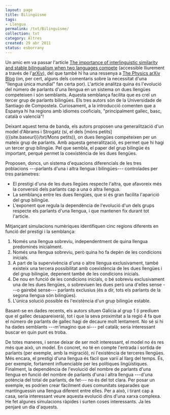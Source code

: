 ```yaml
---
layout: page
title: Bilingüisme
tags:
- Llengua
permalink: /txt/Bilinguisme/
collection: txt
category: Altres
created: 29 abr 2011
status: esborrany
---
```


Un amic em va passar l'article [The importance of interlinguistic similarity
and stable bilingualism when two languages
compete](http://dx.doi.org/10.1088/1367-2630/13/3/033007) (accessible lliurement
 a través de l'[arXiv](http://arxiv.org/abs/1006.2737)), del que també hi ha una
 ressenya a [The Physics arXiv
Blog](http://www.technologyreview.com/blog/arxiv/25341/) (on, per cert, alguns
dels comentaris sobre la necessitat d'una "llengua única mundial" fan certa
por). L'article analitza quina és l'evolució del número de parlants d'una
llengua en un sistema on dues llengües competeixen i són semblants. Aquesta
semblança facilita que es creï un tercer grup de parlants bilingües. Els tres
autors són de la Universidade de Santiago de Compostela.  Curiosament, a la
introducció comenten que a Espanya hi ha regions amb idiomes cooficials,
"principalment gallec, basc, català o valencià"!

Deixant aquest tema de banda, els autors proposen una generalització d'un
model d'Abrams i Strogatz (sí, el dels [móns petits]({{site.baseurl}}/txt/Mons
petits)), on dues llengües competeixen per un mateix grup de parlants. Amb
aquesta generalització, es permet que hi hagi un tercer grup bilingüe. Pel que
sembla, el paper del grup bilingüe és important, perquè permet la coexistència
de les dues llengües.

Proposen, doncs, un sistema d'equacions diferencials de les tres poblacions
---parlants d'una i altra llengua i bilingües--- controlades per tres paràmetres:

* El prestigi d'una de les dues llegües respecte l'altra, que afavoreix més
la conversió dels parlants cap a una o altra llengua.
* La semblança entre les dues llengües, que si és gran facilita l'aparició
del grup bilingüe.
* L'exponent que regula la dependència de l'evolució d'un dels grups
respecte els parlants d'una llengua, i que mantenen fix durant tot l'article.

Mitjançant simulacions numèriques identifiquen cinc regions diferents en
funció del prestigi i la semblança:

1.  Només una llengua sobreviu, independentment de quina llengua predominés
inicialment.
2.  Només una llengua sobreviu, però quina ho fa depèn de les condicions
inicials.
3.  A part de la supervivència d'una o altre llengua exclusivament, també
existeix una tercera possibilitat amb coexistència de les dues llengües i del
grup bilingüe, depenent també de les condicions inicials.
4.  De nou en funció de les condicions inicials, o bé sobreviu exclusivament
una de les dues llengües, o sobreviuen les dues però una d'elles sense ---o
gairebé sense--- parlants exclusius (és a dir, tots els parlants de la segona
llengua són bilingües).
5.  L'única solució possible és l'existència d'un grup bilingüe estable.

Basant-se en dades recents, els autors situen Galícia al grup 1 (i prediuen
que el gallec desapareixerà), tot i que la seva proximitat a la regió 4 fa que
el número de parlants de gallec hagi de decaure molt lentament. No sé si hi ha
dades semblants ---m'imagino que sí--- pel català; seria interessant buscar en
quin punt es troba.

De totes maneres, i sense deixar de ser molt interessant, el model no és res
més que això, un model. En concret, no té en compte l'entrada i sortida de
parlants (per exemple, amb la migració), ni l'existència de terceres llengües.
Més encara, el prestigi d'una llengua és fàcil que variï al llarg del temps.
És, per exemple, fortament influenciable per les polítiques lingüístiques.
Finalment, la dependència de l'evolució del nombre de parlants d'una llengua
en funció del nombre de parlants d'una i altra llengua ---d'una potència del
total de parlants, de fet--- no és del tot clara. Per posar un exemple, es
podrien crear fàcilment dues comunitats separades que mantinguessin una
llengua diferent entre elles. Per a això, i tirant cap a casa, seria
interessant veure aquesta evolució dins d'una xarxa complexa. He fet algunes
simulacions ràpides i surten coses interessants. Ja les penjaré un dia
d'aquests.
